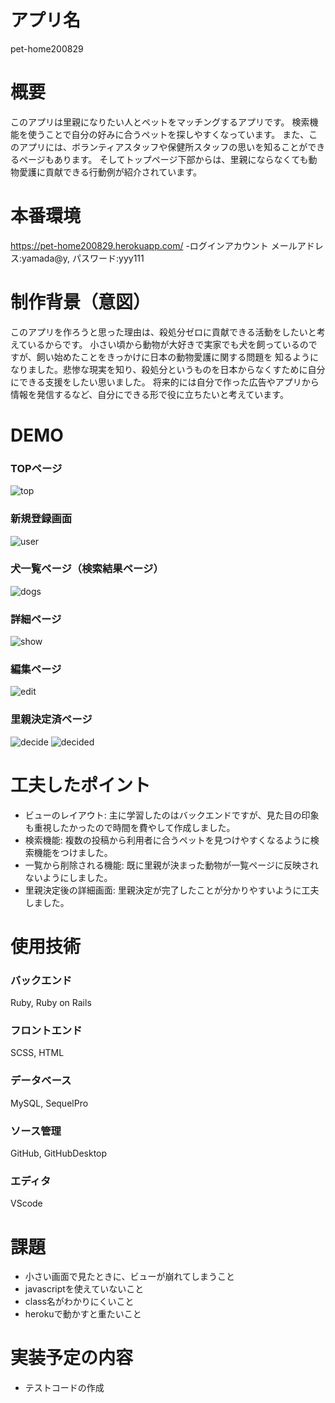 # アプリ名
pet-home200829

# 概要
このアプリは里親になりたい人とペットをマッチングするアプリです。
検索機能を使うことで自分の好みに合うペットを探しやすくなっています。
また、このアプリには、ボランティアスタッフや保健所スタッフの思いを知ることができるページもあります。
そしてトップページ下部からは、里親にならなくても動物愛護に貢献できる行動例が紹介されています。

# 本番環境
https://pet-home200829.herokuapp.com/
-ログインアカウント メールアドレス:yamada@y, パスワード:yyy111

# 制作背景（意図）
このアプリを作ろうと思った理由は、殺処分ゼロに貢献できる活動をしたいと考えているからです。
小さい頃から動物が大好きで実家でも犬を飼っているのですが、飼い始めたことをきっかけに日本の動物愛護に関する問題を
知るようになりました。悲惨な現実を知り、殺処分というものを日本からなくすために自分にできる支援をしたい思いました。
将来的には自分で作った広告やアプリから情報を発信するなど、自分にできる形で役に立ちたいと考えています。

# DEMO

### TOPページ
![top](https://gyazo.com/b871cbcbdf2eb3856b7ec89dc7240bab/raw)
### 新規登録画面
![user](https://gyazo.com/901bfe1518133eecf1e5d8d858805c15/raw)

### 犬一覧ページ（検索結果ページ）
![dogs](https://gyazo.com/c37e94270c7459eda87925132fe51ea5/raw)

### 詳細ページ
![show](https://gyazo.com/de2d806f8603b2b53fb376ead4a2512c/raw)

### 編集ページ
![edit](https://gyazo.com/650f5eb62679a62fb13de7eb31bcacb9/raw)

### 里親決定済ページ
![decide](https://gyazo.com/3d7e052fc5fa5b50775464415957e864/raw)
![decided](https://gyazo.com/2280728b9340543e62e2d09e1bd0babb/raw)

# 工夫したポイント
- ビューのレイアウト:
主に学習したのはバックエンドですが、見た目の印象も重視したかったので時間を費やして作成しました。
- 検索機能:
複数の投稿から利用者に合うペットを見つけやすくなるように検索機能をつけました。
- 一覧から削除される機能:
既に里親が決まった動物が一覧ページに反映されないようにしました。
- 里親決定後の詳細画面:
里親決定が完了したことが分かりやすいように工夫しました。

# 使用技術
### バックエンド
Ruby, Ruby on Rails

### フロントエンド
SCSS, HTML

### データベース
MySQL, SequelPro

### ソース管理
GitHub, GitHubDesktop

### エディタ
VScode

# 課題
- 小さい画面で見たときに、ビューが崩れてしまうこと
- javascriptを使えていないこと
- class名がわかりにくいこと
- herokuで動かすと重たいこと

# 実装予定の内容
- テストコードの作成

